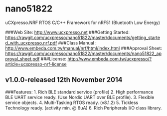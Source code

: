nano51822
===============================
uCXpresso.NRF RTOS C/C++ Framework for nRF51 (Bluetooth Low Energy)

###Web Site: http://www.ucxpresso.net
###Getting Started: https://rawgit.com/ucxpresso/nano51822/master/documents/getting_started_with_ucxpresso.nrf.pdf
###Class Manual : http://www.embeda.com.tw/manual/nrf/html/index.html
###Approval Sheet: https://rawgit.com/ucxpresso/nano51822/master/documents/nano51822_approval_sheet.pdf
###License: http://www.embeda.com.tw/ucxpresso/?article=ucxpresso-nrf-license

v1.0.0-released 12th November 2014
--------------------------------
###Features: 
	1. Rich BLE standard service (profile)
	2. High performance BLE UART service ready. (Use Nordic UART over BLE profile).
	3. Flexible service objects.
	4. Multi-Tasking RTOS ready. (v8.1.2)
	5. Tickless Technology ready. (activity min. @ 6uA)
	6. Rich Peripherals I/O class library.

